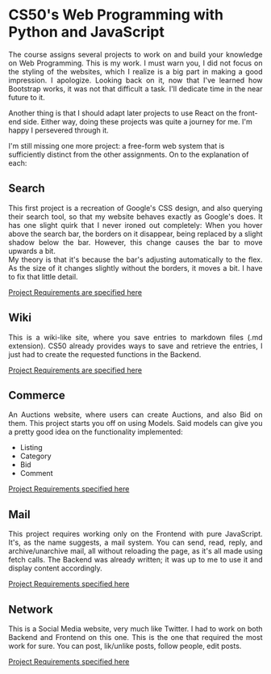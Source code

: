 # CS50's Web Programming with Python and JavaScript

<p align="justify">The course assigns several projects to work on and build your knowledge on Web Programming. This is my work.
I must warn you, I did not focus on the styling of the websites, which I realize is a big part in making a good impression. I apologize.
Looking back on it, now that I've learned how Bootstrap works, it was not that difficult a task. I'll dedicate time in the near future to it.

Another thing is that I should adapt later projects to use React on the front-end side. Either way, doing these projects was quite a journey for me.
I'm happy I persevered through it.

I'm still missing one more project: a free-form web system that is sufficiently distinct from the other assignments. On to the explanation of each: </p>

## Search

<p align="justify">This first project is a recreation of Google's CSS design, and also querying their search tool, so that my website behaves
exactly as Google's does.
It has one slight quirk that I never ironed out completely: When you hover above the search bar, the borders on it disappear, being replaced by a slight shadow below
the bar. However, this change causes the bar to move upwards a bit. <br>
My theory is that it's because the bar's adjusting automatically to the flex.
As the size of it changes slightly without the borders, it moves a bit. I have to fix that little detail.
</p>

[Project Requirements are specified here](https://cs50.harvard.edu/web/2020/projects/0/search/)

## Wiki

<p align="justify">This is a wiki-like site, where you save entries to markdown files (.md extension). CS50 already provides ways to save and retrieve the entries,
I just had to create the requested functions in the Backend. </p>

[Project Requirements are specified here](https://cs50.harvard.edu/web/2020/projects/1/wiki/)

## Commerce

<p align="justify">An Auctions website, where users can create Auctions, and also Bid on them. This project starts you off on using Models.
 Said models can give you a pretty good idea on the functionality implemented:</p>

<ul>
  <li>Listing</li>
  <li>Category</li>
  <li>Bid</li>
  <li>Comment</li>
</ul>

[Project Requirements specified here](https://cs50.harvard.edu/web/2020/projects/2/commerce/)

## Mail

<p align="justify">This project requires working only on the Frontend with pure JavaScript. It's, as the name suggests, a mail system.
 You can send, read, reply, and archive/unarchive mail, all without reloading the page, as it's all made using fetch calls.
  The Backend was already written; it was up to me to use it and display content accordingly.</p>

[Project Requirements specified here](https://cs50.harvard.edu/web/2020/projects/3/mail/)

## Network

<p align="justify">This is a Social Media website, very much like Twitter. I had to work on both Backend and Frontend on this one. 
This is the one that required the most work for sure. You can post, lik/unlike posts, follow people, edit posts.</p>

[Project Requirements specified here](https://cs50.harvard.edu/web/2020/projects/4/network/)
